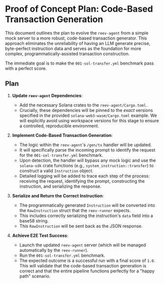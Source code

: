 # Proof of Concept Plan: Code-Based Transaction Generation

This document outlines the plan to evolve the `reev-agent` from a simple mock server to a more robust, code-based transaction generator. This approach eliminates the unreliability of having an LLM generate precise, byte-perfect instruction data and serves as the foundation for more complex, programmatically-assisted transaction construction.

The immediate goal is to make the `001-sol-transfer.yml` benchmark pass with a perfect score.

## Plan

1.  **Update `reev-agent` Dependencies**:
    -   Add the necessary Solana crates to the `reev-agent/Cargo.toml`.
    -   Crucially, these dependencies will be pinned to the *exact* versions specified in the provided `solana-web3-wasm/Cargo.toml` example. We will explicitly avoid using workspace versions for this stage to ensure a controlled, reproducible environment.

2.  **Implement Code-Based Transaction Generation**:
    -   The logic within the `reev-agent`'s `/gen/tx` handler will be updated.
    -   It will specifically parse the incoming prompt to identify the request for the `001-sol-transfer.yml` benchmark.
    -   Upon detection, the handler will bypass any mock logic and use the `solana-sdk` crate functions (e.g., `system_instruction::transfer`) to construct a valid `Instruction` object.
    -   Detailed logging will be added to trace each step of the process: receiving the request, identifying the prompt, constructing the instruction, and serializing the response.

3.  **Serialize and Return the Correct Instruction**:
    -   The programmatically generated `Instruction` will be converted into the `RawInstruction` struct that the `reev-runner` expects.
    -   This includes correctly serializing the instruction's `data` field into a base58 string.
    -   This `RawInstruction` will be sent back as the JSON response.

4.  **Achieve E2E Test Success**:
    -   Launch the updated `reev-agent` server (which will be managed automatically by the `reev-runner`).
    -   Run the `001-sol-transfer.yml` benchmark.
    -   The expected outcome is a successful run with a final score of `1.0`. This will validate that the code-based transaction generation is correct and that the entire pipeline functions perfectly for a "happy path" scenario.